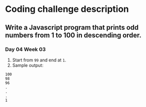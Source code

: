 # Coding challenge description

## Write a Javascript program that prints odd numbers from 1 to 100 in descending order.
### Day 04 Week 03

1. Start from `99` and end at `1`.
2. Sample output:
```
100
98
96
.
.
.
1
```
